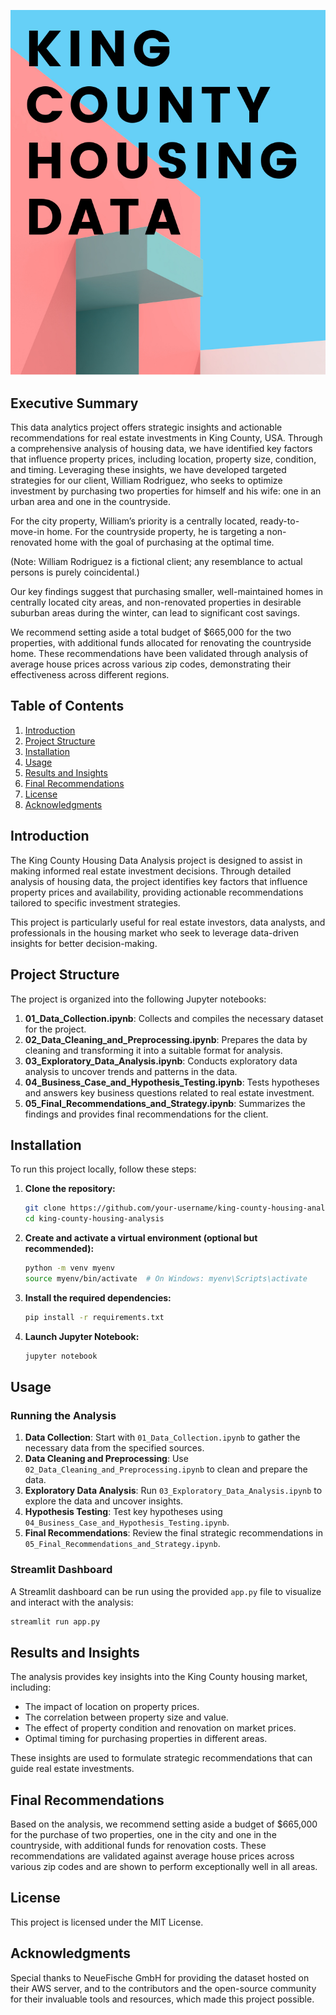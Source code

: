 ![App Screenshot](.streamlit/app_header.png "This is the header of the app")
## Executive Summary

This data analytics project offers strategic insights and actionable recommendations for real estate investments in King County, USA. Through a comprehensive analysis of housing data, we have identified key factors that influence property prices, including location, property size, condition, and timing. Leveraging these insights, we have developed targeted strategies for our client, William Rodriguez, who seeks to optimize investment by purchasing two properties for himself and his wife: one in an urban area and one in the countryside.

For the city property, William’s priority is a centrally located, ready-to-move-in home. For the countryside property, he is targeting a non-renovated home with the goal of purchasing at the optimal time.

(Note: William Rodriguez is a fictional client; any resemblance to actual persons is purely coincidental.)

Our key findings suggest that purchasing smaller, well-maintained homes in centrally located city areas, and non-renovated properties in desirable suburban areas during the winter, can lead to significant cost savings. 

We recommend setting aside a total budget of $665,000 for the two properties, with additional funds allocated for renovating the countryside home. These recommendations have been validated through analysis of average house prices across various zip codes, demonstrating their effectiveness across different regions.

## Table of Contents

1. [Introduction](#introduction)
2. [Project Structure](#project-structure)
3. [Installation](#installation)
4. [Usage](#usage)
5. [Results and Insights](#results-and-insights)
6. [Final Recommendations](#final-recommendations)
7. [License](#license)
8. [Acknowledgments](#acknowledgments)

## Introduction

The King County Housing Data Analysis project is designed to assist in making informed real estate investment decisions. Through detailed analysis of housing data, the project identifies key factors that influence property prices and availability, providing actionable recommendations tailored to specific investment strategies.

This project is particularly useful for real estate investors, data analysts, and professionals in the housing market who seek to leverage data-driven insights for better decision-making.

## Project Structure

The project is organized into the following Jupyter notebooks:

1. **01_Data_Collection.ipynb**: Collects and compiles the necessary dataset for the project.
2. **02_Data_Cleaning_and_Preprocessing.ipynb**: Prepares the data by cleaning and transforming it into a suitable format for analysis.
3. **03_Exploratory_Data_Analysis.ipynb**: Conducts exploratory data analysis to uncover trends and patterns in the data.
4. **04_Business_Case_and_Hypothesis_Testing.ipynb**: Tests hypotheses and answers key business questions related to real estate investment.
5. **05_Final_Recommendations_and_Strategy.ipynb**: Summarizes the findings and provides final recommendations for the client.

## Installation

To run this project locally, follow these steps:

1. **Clone the repository:**

   ```bash
   git clone https://github.com/your-username/king-county-housing-analysis.git
   cd king-county-housing-analysis
   ```

2. **Create and activate a virtual environment (optional but recommended):**

   ```bash
   python -m venv myenv
   source myenv/bin/activate  # On Windows: myenv\Scripts\activate
   ```

3. **Install the required dependencies:**

   ```bash
   pip install -r requirements.txt
   ```

4. **Launch Jupyter Notebook:**

   ```bash
   jupyter notebook
   ```

## Usage

### Running the Analysis

1. **Data Collection**: Start with `01_Data_Collection.ipynb` to gather the necessary data from the specified sources.
2. **Data Cleaning and Preprocessing**: Use `02_Data_Cleaning_and_Preprocessing.ipynb` to clean and prepare the data.
3. **Exploratory Data Analysis**: Run `03_Exploratory_Data_Analysis.ipynb` to explore the data and uncover insights.
4. **Hypothesis Testing**: Test key hypotheses using `04_Business_Case_and_Hypothesis_Testing.ipynb`.
5. **Final Recommendations**: Review the final strategic recommendations in `05_Final_Recommendations_and_Strategy.ipynb`.

### Streamlit Dashboard

A Streamlit dashboard can be run using the provided `app.py` file to visualize and interact with the analysis:

```bash
streamlit run app.py
```

## Results and Insights

The analysis provides key insights into the King County housing market, including:

- The impact of location on property prices.
- The correlation between property size and value.
- The effect of property condition and renovation on market prices.
- Optimal timing for purchasing properties in different areas.

These insights are used to formulate strategic recommendations that can guide real estate investments.

## Final Recommendations

Based on the analysis, we recommend setting aside a budget of $665,000 for the purchase of two properties, one in the city and one in the countryside, with additional funds for renovation costs. These recommendations are validated against average house prices across various zip codes and are shown to perform exceptionally well in all areas.

## License

This project is licensed under the MIT License.

## Acknowledgments

Special thanks to NeueFische GmbH for providing the dataset hosted on their AWS server, and to the contributors and the open-source community for their invaluable tools and resources, which made this project possible.
